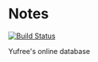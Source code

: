 Notes
===
[![Build Status](https://travis-ci.org/yufree/notes.svg?branch=master)](https://travis-ci.org/yufree/notes)

Yufree's online database